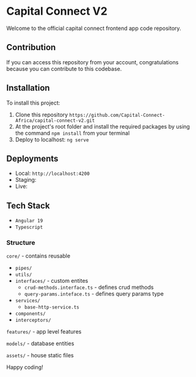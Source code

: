 # Capital Connect V2
Welcome to the official capital connect frontend app code repository.

## Contribution
If you can access this repository from your account, congratulations because you can contribute to this codebase.

## Installation
To install this project:

1. Clone this repository 
```https://github.com/Capital-Connect-Africa/capital-connect-v2.git```
2. At the project's root folder and install the required packages by using the command `npm install` from your terminal
3. Deploy to localhost: ```ng serve```
## Deployments
* Local: ```http://localhost:4200```
* Staging: 
* Live: 


## Tech Stack
* ```Angular 19```
* ```Typescript```

### Structure

`core/` - contains reusable  

* `pipes/`
* `utils/`
* `interfaces/` - custom entites
    * `crud-methods.interface.ts` - defines crud methods
    * `query-params.inteface.ts` - defines query params type
* `services/`
    * `base-http-service.ts`
* `components/`
* `interceptors/`

`features/` - app level features

`models/` - database entities

`assets/` - house static files

Happy coding!